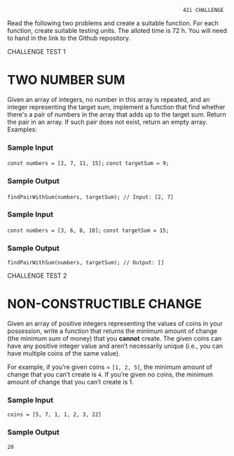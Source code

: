                                                             42i CHALLENGE

Read the following two problems and create a suitable function. For each function, create suitable testing units.
The alloted time is 72 h.
You will need to hand in the link to the Github repository.

CHALLENGE TEST 1

# TWO NUMBER SUM

Given an array of integers, no number in this array is repeated, and an integer representing the target sum, implement a function that find whether there's a pair of numbers in the array that adds up to the target sum. Return the pair in an array. If such pair does not exist, return an empty array.
Examples:

### **Sample Input**

`const numbers = [2, 7, 11, 15];`
`const targetSum = 9;`

### **Sample Output**

`findPairWithSum(numbers, targetSum); // Input: [2, 7]`
​

### **Sample Input**

`const numbers = [3, 6, 8, 10];`
`const targetSum = 15;`

### **Sample Output**

`findPairWithSum(numbers, targetSum); // Output: []`

CHALLENGE TEST 2

# NON-CONSTRUCTIBLE CHANGE

Given an array of positive integers representing the values of coins in your possession, write a function that returns the minimum amount of change (the minimum sum of money) that you **cannot** create. The given coins can have any positive integer value and aren’t necessarily unique (i.e., you can have multiple coins of the same value).

For example, if you’re given coins = `[1, 2, 5]`, the minimum amount of change that you can’t create is `4`. If you’re given no coins, the minimum amount of change that you can’t create is 1.

### **Sample Input**

`coins = [5, 7, 1, 1, 2, 3, 22]`

### **Sample Output**

`20`
